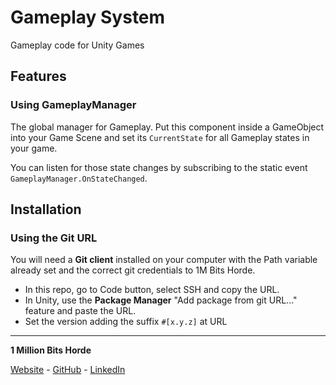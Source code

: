 # Gameplay System

Gameplay code for Unity Games

## Features

### Using GameplayManager

The global manager for Gameplay. Put this component inside a GameObject into your Game Scene and set its `CurrentState` for all Gameplay states in your game.

You can listen for those state changes by subscribing to the static event `GameplayManager.OnStateChanged`.

## Installation

### Using the Git URL

You will need a **Git client** installed on your computer with the Path variable already set and the correct git credentials to 1M Bits Horde.

- In this repo, go to Code button, select SSH and copy the URL.
- In Unity, use the **Package Manager** "Add package from git URL..." feature and paste the URL.
- Set the version adding the suffix `#[x.y.z]` at URL

---

**1 Million Bits Horde**

[Website](https://www.1mbitshorde.com) -
[GitHub](https://github.com/1mbitshorde) -
[LinkedIn](https://www.linkedin.com/company/1m-bits-horde)